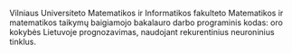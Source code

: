 Vilniaus Universiteto Matematikos ir Informatikos fakulteto Matematikos ir matematikos taikymų baigiamojo bakalauro darbo programinis kodas: oro kokybės Lietuvoje prognozavimas, naudojant rekurentinius neuroninius tinklus.
